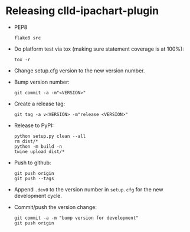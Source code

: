 Releasing clld-ipachart-plugin
==============================

- PEP8
  ```shell
  flake8 src
  ```

- Do platform test via tox (making sure statement coverage is at 100%):
  ```shell
  tox -r
  ```

- Change setup.cfg version to the new version number.

- Bump version number:
  ```
  git commit -a -m"<VERSION>"
  ```

- Create a release tag:
  ```
  git tag -a v<VERSION> -m"release <VERSION>"
  ```

- Release to PyPI:
  ```
  python setup.py clean --all
  rm dist/*
  python -m build -n
  twine upload dist/*
  ```

- Push to github:
  ```shell
  git push origin
  git push --tags
  ```

- Append `.dev0` to the version number in `setup.cfg` for the new development cycle.

- Commit/push the version change:
  ```shell
  git commit -a -m "bump version for development"
  git push origin
  ```

